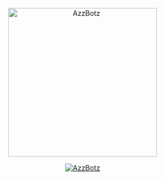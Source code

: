 <p align="center">
<img src="https://media.tenor.com/images/e15cb1453a09e25bab41116d930329bf/tenor.gif" alt="AzzBotz" width="300"/>

<p align="center">
    <a href="http://Wa.me/62859194145686">
        <img
            src="https://readme-typing-svg.herokuapp.com?size=20&width=750&lines=Jangan+Pernah+Semangat+Dan+Tetap+Putus+Asa+By+Al+Affandi+🔥"
            alt="AzzBotz"
        />
    </a>
</p>
